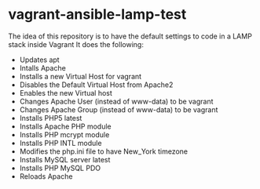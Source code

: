 # vagrant-ansible-lamp-test
The idea of this repository is to have the default settings to code in a LAMP stack inside Vagrant
It does the following:
* Updates apt
* Intalls Apache
* Installs a new Virtual Host for vagrant
* Disables the Default Virtual Host from Apache2
* Enables the new Virtual host
* Changes Apache User (instead of www-data) to be vagrant
* Changes Apache Group (instead of www-data) to be vagrant
* Installs PHP5 latest
* Installs Apache PHP module
* Installs PHP mcrypt module
* Installs PHP INTL module
* Modifies the php.ini file to have New_York timezone
* Installs MySQL server latest
* Installs PHP MySQL PDO
* Reloads Apache
